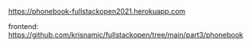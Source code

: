 https://phonebook-fullstackopen2021.herokuapp.com

frontend: https://github.com/krisnamic/fullstackopen/tree/main/part3/phonebook
